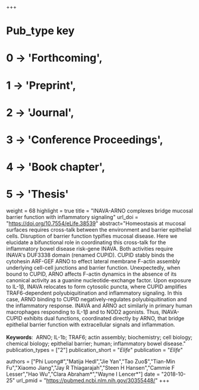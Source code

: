 +++
# Pub_type key
# 0 -> 'Forthcoming',
# 1 -> 'Preprint',
# 2 -> 'Journal',
# 3 -> 'Conference Proceedings',
# 4 -> 'Book chapter',
# 5 -> 'Thesis'

weight = 68
highlight = true
title = "INAVA-ARNO complexes bridge mucosal barrier function with inflammatory signaling"
url_doi = "https://doi.org/10.7554/eLife.38539"
abstract="Homeostasis at mucosal surfaces requires cross-talk between the environment and barrier epithelial cells. Disruption of barrier function typifies mucosal disease. Here we elucidate a bifunctional role in coordinating this cross-talk for the inflammatory bowel disease risk-gene INAVA. Both activities require INAVA's DUF3338 domain (renamed CUPID). CUPID stably binds the cytohesin ARF-GEF ARNO to effect lateral membrane F-actin assembly underlying cell-cell junctions and barrier function. Unexpectedly, when bound to CUPID, ARNO affects F-actin dynamics in the absence of its canonical activity as a guanine nucleotide-exchange factor. Upon exposure to IL-1β, INAVA relocates to form cytosolic puncta, where CUPID amplifies TRAF6-dependent polyubiquitination and inflammatory signaling. In this case, ARNO binding to CUPID negatively-regulates polyubiquitination and the inflammatory response. INAVA and ARNO act similarly in primary human macrophages responding to IL-1β and to NOD2 agonists. Thus, INAVA-CUPID exhibits dual functions, coordinated directly by ARNO, that bridge epithelial barrier function with extracellular signals and inflammation.<br><br>**Keywords**: &nbsp;ARNO; IL-1b; TRAF6; actin assembly; biochemistry; cell biology; chemical biology; epithelial barrier; human; inflammatory bowel disease."
publication_types = ["2"]
publication_short = "*Elife*"
publication = "*Elife*"

authors = ["Phi Luong#","Matija Hedl","Jie Yan","Tao Zuo$","Tian-Min Fu","Xiaomo Jiang","Jay R Thiagarajah","Steen H Hansen","Cammie F Lesser","Hao Wu","Clara Abraham*","Wayne I Lencer*"]
date = "2018-10-25"
url_pmid = "https://pubmed.ncbi.nlm.nih.gov/30355448/"
+++

